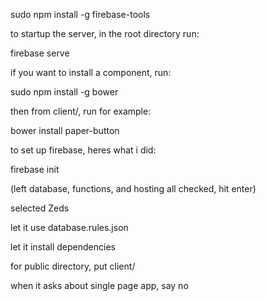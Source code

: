 sudo npm install -g firebase-tools


to startup the server, in the root directory run:

firebase serve



if you want to install a component, run:

sudo npm install -g bower

then from client/, run for example:

bower install paper-button






to set up firebase, heres what i did:

firebase init

(left database, functions, and hosting all checked, hit enter)

selected Zeds

let it use database.rules.json

let it install dependencies

for public directory, put client/

when it asks about single page app, say no

